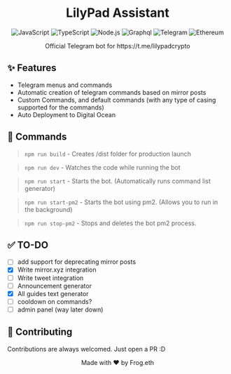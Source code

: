 <!-- Title -->
<h1 align="center">LilyPad Assistant</h1>

<!-- Badges -->
<p align="center">
  <img src="https://img.shields.io/badge/javascript-%23323330.svg?style=for-the-badge&logo=javascript&logoColor=%23F7DF1E" alt="JavaScript">
  <img src="https://img.shields.io/badge/typescript-%23007ACC.svg?style=for-the-badge&logo=typescript&logoColor=white" alt="TypeScript">
  <img src="https://img.shields.io/badge/node.js-6DA55F?style=for-the-badge&logo=node.js&logoColor=white" alt="Node.js">
  <img src="https://img.shields.io/badge/-GraphQL-E10098?style=for-the-badge&logo=graphql&logoColor=white" alt="Graphql">
  <img src="https://img.shields.io/badge/Telegram-2CA5E0?style=for-the-badge&logo=telegram&logoColor=white" alt="Telegram">
  <img src="https://img.shields.io/badge/Ethereum-3C3C3D?style=for-the-badge&logo=Ethereum&logoColor=white" alt="Ethereum">
</p>

<!-- Description -->
<p align="center">Official Telegram bot for https://t.me/lilypadcrypto</p>

<!-- Features -->
## ✨ Features
- Telegram menus and commands
- Automatic creation of telegram commands based on mirror posts
- Custom Commands, and default commands (with any type of casing supported for the commands)
- Auto Deployment to Digital Ocean

## 🔧 Commands
> `npm run build` - Creates /dist folder for production launch

> `npm run dev` - Watches the code while running the bot

> `npm run start` - Starts the bot. (Automatically runs command list generator)

> `npm run start-pm2` - Starts the bot using pm2. (Allows you to run in the background)

> `npm run stop-pm2` - Stops and deletes the bot pm2 process.

## ✅ TO-DO

- [ ] add support for deprecating mirror posts
- [x] Write mirror.xyz integration
- [ ] Write tweet integration
- [ ] Announcement generator
- [x] All guides text generator
- [ ] cooldown on commands?
- [ ] admin panel (way later down)

<!-- Contributing -->
## 🤝 Contributing
Contributions are always welcomed. Just open a PR :D

<!-- Footer -->
<p align="center">
  Made with ❤️ by Frog.eth
</p>


